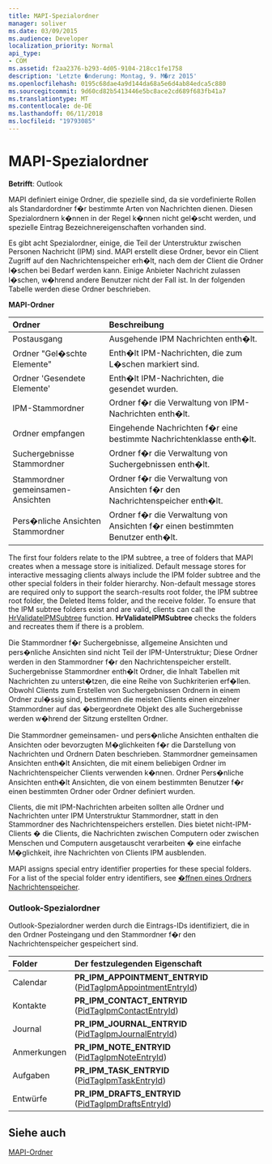 ```yaml
---
title: MAPI-Spezialordner
manager: soliver
ms.date: 03/09/2015
ms.audience: Developer
localization_priority: Normal
api_type:
- COM
ms.assetid: f2aa2376-b293-4d05-9104-218cc1fe1758
description: 'Letzte �nderung: Montag, 9. M�rz 2015'
ms.openlocfilehash: 0195c68dae4a9d144da68a5e6d4ab84edca5c880
ms.sourcegitcommit: 9d60cd82b5413446e5bc8ace2cd689f683fb41a7
ms.translationtype: MT
ms.contentlocale: de-DE
ms.lasthandoff: 06/11/2018
ms.locfileid: "19793085"
---
```

# <a name="mapi-special-folders"></a>MAPI-Spezialordner

  
  
**Betrifft**: Outlook 
  
MAPI definiert einige Ordner, die spezielle sind, da sie vordefinierte Rollen als Standardordner f�r bestimmte Arten von Nachrichten dienen. Diesen Spezialordnern k�nnen in der Regel k�nnen nicht gel�scht werden, und spezielle Eintrag Bezeichnereigenschaften vorhanden sind.
  
Es gibt acht Spezialordner, einige, die Teil der Unterstruktur zwischen Personen Nachricht (IPM) sind. MAPI erstellt diese Ordner, bevor ein Client Zugriff auf den Nachrichtenspeicher erh�lt, nach dem der Client die Ordner l�schen bei Bedarf werden kann. Einige Anbieter Nachricht zulassen l�schen, w�hrend andere Benutzer nicht der Fall ist. In der folgenden Tabelle werden diese Ordner beschrieben.
  
**MAPI-Ordner**

|**Ordner**|**Beschreibung**|
|:-----|:-----|
|Postausgang  <br/> |Ausgehende IPM Nachrichten enth�lt.  <br/> |
|Ordner "Gel�schte Elemente"  <br/> |Enth�lt IPM-Nachrichten, die zum L�schen markiert sind.  <br/> |
|Ordner 'Gesendete Elemente'  <br/> |Enth�lt IPM-Nachrichten, die gesendet wurden.  <br/> |
|IPM-Stammordner  <br/> |Ordner f�r die Verwaltung von IPM-Nachrichten enth�lt.  <br/> |
|Ordner empfangen  <br/> |Eingehende Nachrichten f�r eine bestimmte Nachrichtenklasse enth�lt.  <br/> |
|Suchergebnisse Stammordner  <br/> |Ordner f�r die Verwaltung von Suchergebnissen enth�lt.  <br/> |
|Stammordner gemeinsamen-Ansichten  <br/> |Ordner f�r die Verwaltung von Ansichten f�r den Nachrichtenspeicher enth�lt.  <br/> |
|Pers�nliche Ansichten Stammordner  <br/> |Ordner f�r die Verwaltung von Ansichten f�r einen bestimmten Benutzer enth�lt.  <br/> |
   
The first four folders relate to the IPM subtree, a tree of folders that MAPI creates when a message store is initialized. Default message stores for interactive messaging clients always include the IPM folder subtree and the other special folders in their folder hierarchy. Non-default message stores are required only to support the search-results root folder, the IPM subtree root folder, the Deleted Items folder, and the receive folder. To ensure that the IPM subtree folders exist and are valid, clients can call the [HrValidateIPMSubtree](hrvalidateipmsubtree.md) function. **HrValidateIPMSubtree** checks the folders and recreates them if there is a problem. 
  
Die Stammordner f�r Suchergebnisse, allgemeine Ansichten und pers�nliche Ansichten sind nicht Teil der IPM-Unterstruktur; Diese Ordner werden in den Stammordner f�r den Nachrichtenspeicher erstellt. Suchergebnisse Stammordner enth�lt Ordner, die Inhalt Tabellen mit Nachrichten zu unterst�tzen, die eine Reihe von Suchkriterien erf�llen. Obwohl Clients zum Erstellen von Suchergebnissen Ordnern in einem Ordner zul�ssig sind, bestimmen die meisten Clients einen einzelner Stammordner auf das �bergeordnete Objekt des alle Suchergebnisse werden w�hrend der Sitzung erstellten Ordner. 
  
Die Stammordner gemeinsamen- und pers�nliche Ansichten enthalten die Ansichten oder bevorzugten M�glichkeiten f�r die Darstellung von Nachrichten und Ordnern Daten beschrieben. Stammordner gemeinsamen Ansichten enth�lt Ansichten, die mit einem beliebigen Ordner im Nachrichtenspeicher Clients verwenden k�nnen. Ordner Pers�nliche Ansichten enth�lt Ansichten, die von einem bestimmten Benutzer f�r einen bestimmten Ordner oder Ordner definiert wurden.
  
Clients, die mit IPM-Nachrichten arbeiten sollten alle Ordner und Nachrichten unter IPM Unterstruktur Stammordner, statt in den Stammordner des Nachrichtenspeichers erstellen. Dies bietet nicht-IPM-Clients � die Clients, die Nachrichten zwischen Computern oder zwischen Menschen und Computern ausgetauscht verarbeiten � eine einfache M�glichkeit, ihre Nachrichten von Clients IPM ausblenden. 
  
MAPI assigns special entry identifier properties for these special folders. For a list of the special folder entry identifiers, see [�ffnen eines Ordners Nachrichtenspeicher](opening-a-message-store-folder.md).
  
### <a name="outlook-special-folders"></a>Outlook-Spezialordner

Outlook-Spezialordner werden durch die Eintrags-IDs identifiziert, die in den Ordner Posteingang und den Stammordner f�r den Nachrichtenspeicher gespeichert sind.
  
|**Folder**|**Der festzulegenden Eigenschaft**|
|:-----|:-----|
|Calendar  <br/> |**PR_IPM_APPOINTMENT_ENTRYID** ([PidTagIpmAppointmentEntryId](pidtagipmappointmententryid-canonical-property.md))  <br/> |
|Kontakte  <br/> |**PR_IPM_CONTACT_ENTRYID** ([PidTagIpmContactEntryId](pidtagipmcontactentryid-canonical-property.md))  <br/> |
|Journal  <br/> |**PR_IPM_JOURNAL_ENTRYID** ([PidTagIpmJournalEntryId](pidtagipmjournalentryid-canonical-property.md))  <br/> |
|Anmerkungen  <br/> |**PR_IPM_NOTE_ENTRYID** ([PidTagIpmNoteEntryId](pidtagipmnoteentryid-canonical-property.md))  <br/> |
|Aufgaben  <br/> |**PR_IPM_TASK_ENTRYID** ([PidTagIpmTaskEntryId](pidtagipmtaskentryid-canonical-property.md))  <br/> |
|Entwürfe  <br/> |**PR_IPM_DRAFTS_ENTRYID** ([PidTagIpmDraftsEntryId](pidtagipmdraftsentryid-canonical-property.md))  <br/> |
   
## <a name="see-also"></a>Siehe auch



[MAPI-Ordner](mapi-folders.md)

